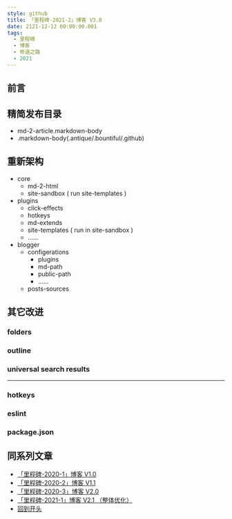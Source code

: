```yaml
---
style: github
title: 「里程碑-2021-2」博客 V3.0
date: 2121-12-12 00:00:00.001
tags:
  - 里程碑
  - 博客
  - 修道之路
  - 2021
---
```


## 前言

> 

## 精简发布目录

- md-2-article.markdown-body
- .markdown-body(.antique/.bountiful/.github)

## 重新架构

- core 
  - md-2-html
  - site-sandbox ( run site-templates )
- plugins
  - click-effects
  - hotkeys
  - md-extends
  - site-templates ( run in site-sandbox )
  - ……
- blogger
  - configerations
    - plugins
    - md-path
    - public-path
    - ……
  - posts-sources

## 其它改进

### folders

### outline

### universal search results

---

### hotkeys

### eslint

### package.json

## 同系列文章

- [「里程碑-2020-1」博客 V1.0](post:Milestone-2020-1)
- [「里程碑-2020-2」博客 V1.1](post:Milestone-2020-2)
- [「里程碑-2020-3」博客 V2.0](post:Milestone-2020-3)
- [「里程碑-2021-1」博客 V2.1 （整体优化）](post:Milestone-2021-1)
- [回到开头](scroll-to-the-very-top)
